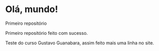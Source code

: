 # Olá, mundo!
 Primeiro repositório

Primeiro repositório feito com sucesso. 

Teste do curso Gustavo Guanabara, assim feito mais uma linha no site. 
